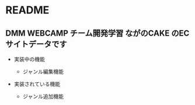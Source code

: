 # README

## DMM WEBCAMP チーム開発学習 ながのCAKE のECサイトデータです

- 実装中の機能
  - ジャンル編集機能

- 実装されている機能
  - ジャンル追加機能